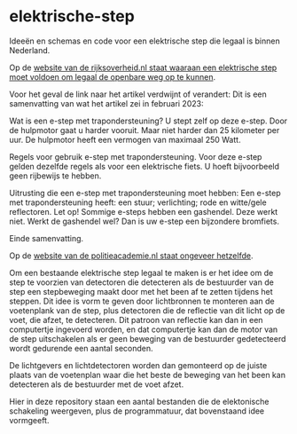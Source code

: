 # elektrische-step

Ideeën en schemas en code voor een elektrische step die legaal is binnen Nederland.

Op de [website van de rijksoverheid.nl staat waaraan een elektrische step moet voldoen om legaal de openbare weg op te kunnen](https://www.rijksoverheid.nl/onderwerpen/voertuigen-op-de-weg/e-step-met-trapondersteuning).

Voor het geval de link naar het artikel verdwijnt of verandert: Dit is een samenvatting van wat het artikel zei in februari 2023:

Wat is een e-step met trapondersteuning? 
U stept zelf op deze e-step. 
Door de hulpmotor gaat u harder vooruit. 
Maar niet harder dan 25 kilometer per uur.
De hulpmotor heeft een vermogen van maximaal 250 Watt.

Regels voor gebruik e-step met trapondersteuning.
Voor deze e-step gelden dezelfde regels als voor een elektrische fiets. U hoeft bijvoorbeeld geen rijbewijs te hebben.

Uitrusting die een e-step met trapondersteuning moet hebben:
Een e-step met trapondersteuning heeft:
een stuur;
verlichting; 
rode en witte/gele reflectoren.
Let op! Sommige e-steps hebben een gashendel. Deze werkt niet. Werkt de gashendel wel? Dan is uw e-step een bijzondere bromfiets.

Einde samenvatting.

Op de [website van de politieacademie.nl staat ongeveer hetzelfde](https://webapps.politieacademie.nl/bijzondere-bromfiets/53484).

Om een bestaande elektrische step legaal te maken is er het idee om de step te voorzien van detectoren die detecteren als de bestuurder van de step een stepbeweging maakt door met het been af te zetten tijdens het steppen. Dit idee is vorm te geven door lichtbronnen te monteren aan de voetenplank van de step, plus detectoren die de reflectie van dit licht op de voet, die afzet, te detecteren. Dit patroon van reflectie kan dan in een computertje ingevoerd worden, en dat computertje kan dan de motor van de step uitschakelen als er geen beweging van de bestuurder gedetecteerd wordt gedurende een aantal seconden.

De lichtgevers en lichtdetectoren worden dan gemonteerd op de juiste plaats van de voetenplan waar die het beste de beweging van het been kan detecteren als de bestuurder met de voet afzet.

Hier in deze repository staan een aantal bestanden die de elektonische schakeling weergeven, plus de programmatuur, dat bovenstaand idee vormgeeft.
